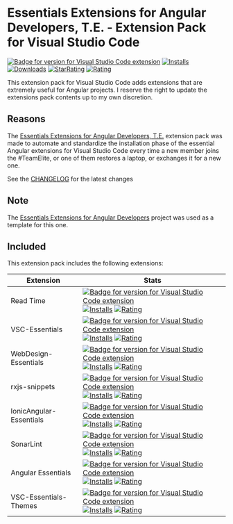 # Essentials Extensions for Angular Developers, T.E. - Extension Pack for Visual Studio Code

[![Badge for version for Visual Studio Code extension](https://vsmarketplacebadge.apphb.com/version-short/Gydunhn.angular-developers-te.svg?color=blue&style=?style=for-the-badge&logo=visual-studio-code)](https://marketplace.visualstudio.com/items?itemName=Gydunhn.angular-developers-te) [![Installs](https://vsmarketplacebadge.apphb.com/installs-short/Gydunhn.angular-developers-te.svg?color=blue&style=flat-square)](https://marketplace.visualstudio.com/items?itemName=Gydunhn.angular-developers-te) [![Downloads](https://vsmarketplacebadge.apphb.com/downloads-short/Gydunhn.angular-developers-te.svg?color=blue&style=flat-square)](https://marketplace.visualstudio.com/items?itemName=Gydunhn.angular-developers-te) [![StarRating](https://vsmarketplacebadge.apphb.com/rating-star/Gydunhn.angular-developers-te.svg?color=blue&style=flat-square)](https://marketplace.visualstudio.com/items?itemName=Gydunhn.angular-developers-te) [![Rating](https://vsmarketplacebadge.apphb.com/rating-short/Gydunhn.angular-developers-te.svg?color=blue&style=flat-square)](https://marketplace.visualstudio.com/items?itemName=Gydunhn.angular-developers-te)

This extension pack for Visual Studio Code adds extensions that are extremely useful for Angular projects. I reserve the right to update the extensions pack contents up to my own discretion.

## Reasons

The [Essentials Extensions for Angular Developers, T.E.] extension pack was made to automate and standardize the installation phase of the essential Angular extensions for Visual Studio Code every time a new member joins the #TeamElite, or one of them restores a laptop, or exchanges it for a new one.

See the [CHANGELOG](CHANGELOG.md) for the latest changes

## Note

The [Essentials Extensions for Angular Developers] project was used as a template for this one.

## Included

This extension pack includes the following extensions:

| Extension               | Stats                                                                                                                                                                                                                                                                                                                                                                                                                                                                                                                                                                                                                                                                                                                                            |
|-------------------------|--------------------------------------------------------------------------------------------------------------------------------------------------------------------------------------------------------------------------------------------------------------------------------------------------------------------------------------------------------------------------------------------------------------------------------------------------------------------------------------------------------------------------------------------------------------------------------------------------------------------------------------------------------------------------------------------------------------------------------------------------|
| Read Time               | [![Badge for version for Visual Studio Code extension](https://vsmarketplacebadge.apphb.com/version-short/johnpapa.read-time.svg?color=blue&style=?style=for-the-badge&logo=visual-studio-code)](https://marketplace.visualstudio.com/items?itemName=johnpapa.read-time) [![Installs](https://vsmarketplacebadge.apphb.com/installs-short/johnpapa.read-time.svg?color=blue&style=flat-square)](https://marketplace.visualstudio.com/items?itemName=johnpapa.read-time) [![Rating](https://vsmarketplacebadge.apphb.com/rating-short/johnpapa.read-time.svg?color=blue&style=flat-square)](https://marketplace.visualstudio.com/items?itemName=johnpapa.read-time)                                                                               |
| VSC-Essentials          | [![Badge for version for Visual Studio Code extension](https://vsmarketplacebadge.apphb.com/version-short/Gydunhn.vsc-essentials.svg?color=blue&style=?style=for-the-badge&logo=visual-studio-code)](https://marketplace.visualstudio.com/items?itemName=Gydunhn.vsc-essentials) [![Installs](https://vsmarketplacebadge.apphb.com/installs-short/Gydunhn.vsc-essentials.svg?color=blue&style=flat-square)](https://marketplace.visualstudio.com/items?itemName=Gydunhn.vsc-essentials) [![Rating](https://vsmarketplacebadge.apphb.com/rating-short/Gydunhn.vsc-essentials.svg?color=blue&style=flat-square)](https://marketplace.visualstudio.com/items?itemName=Gydunhn.vsc-essentials)                                                       |
| WebDesign-Essentials    | [![Badge for version for Visual Studio Code extension](https://vsmarketplacebadge.apphb.com/version-short/Gydunhn.web-design-essentials.svg?color=blue&style=?style=for-the-badge&logo=visual-studio-code)](https://marketplace.visualstudio.com/items?itemName=Gydunhn.web-design-essentials) [![Installs](https://vsmarketplacebadge.apphb.com/installs-short/Gydunhn.web-design-essentials.svg?color=blue&style=flat-square)](https://marketplace.visualstudio.com/items?itemName=Gydunhn.web-design-essentials) [![Rating](https://vsmarketplacebadge.apphb.com/rating-short/Gydunhn.web-design-essentials.svg?color=blue&style=flat-square)](https://marketplace.visualstudio.com/items?itemName=Gydunhn.web-design-essentials)             |
| rxjs-snippets           | [![Badge for version for Visual Studio Code extension](https://vsmarketplacebadge.apphb.com/version-short/pkosta2006.rxjs-snippets.svg?color=blue&style=?style=for-the-badge&logo=visual-studio-code)](https://marketplace.visualstudio.com/items?itemName=pkosta2006.rxjs-snippets) [![Installs](https://vsmarketplacebadge.apphb.com/installs-short/pkosta2006.rxjs-snippets.svg?color=blue&style=flat-square)](https://marketplace.visualstudio.com/items?itemName=pkosta2006.rxjs-snippets) [![Rating](https://vsmarketplacebadge.apphb.com/rating-short/pkosta2006.rxjs-snippets.svg?color=blue&style=flat-square)](https://marketplace.visualstudio.com/items?itemName=pkosta2006.rxjs-snippets)                                           |
| IonicAngular-Essentials | [![Badge for version for Visual Studio Code extension](https://vsmarketplacebadge.apphb.com/version-short/Gydunhn.ionicangular-essentials.svg?color=blue&style=?style=for-the-badge&logo=visual-studio-code)](https://marketplace.visualstudio.com/items?itemName=Gydunhn.ionicangular-essentials) [![Installs](https://vsmarketplacebadge.apphb.com/installs-short/Gydunhn.ionicangular-essentials.svg?color=blue&style=flat-square)](https://marketplace.visualstudio.com/items?itemName=Gydunhn.ionicangular-essentials) [![Rating](https://vsmarketplacebadge.apphb.com/rating-short/Gydunhn.ionicangular-essentials.svg?color=blue&style=flat-square)](https://marketplace.visualstudio.com/items?itemName=Gydunhn.ionicangular-essentials) |
| SonarLint               | [![Badge for version for Visual Studio Code extension](https://vsmarketplacebadge.apphb.com/version-short/SonarSource.sonarlint-vscode.svg?color=blue&style=?style=for-the-badge&logo=visual-studio-code)](https://marketplace.visualstudio.com/items?itemName=SonarSource.sonarlint-vscode) [![Installs](https://vsmarketplacebadge.apphb.com/installs-short/SonarSource.sonarlint-vscode.svg?color=blue&style=flat-square)](https://marketplace.visualstudio.com/items?itemName=SonarSource.sonarlint-vscode) [![Rating](https://vsmarketplacebadge.apphb.com/rating-short/SonarSource.sonarlint-vscode.svg?color=blue&style=flat-square)](https://marketplace.visualstudio.com/items?itemName=SonarSource.sonarlint-vscode)                   |
| Angular Essentials      | [![Badge for version for Visual Studio Code extension](https://vsmarketplacebadge.apphb.com/version-short/johnpapa.angular-essentials.svg?color=blue&style=?style=for-the-badge&logo=visual-studio-code)](https://marketplace.visualstudio.com/items?itemName=johnpapa.angular-essentials) [![Installs](https://vsmarketplacebadge.apphb.com/installs-short/johnpapa.angular-essentials.svg?color=blue&style=flat-square)](https://marketplace.visualstudio.com/items?itemName=johnpapa.angular-essentials) [![Rating](https://vsmarketplacebadge.apphb.com/rating-short/johnpapa.angular-essentials.svg?color=blue&style=flat-square)](https://marketplace.visualstudio.com/items?itemName=johnpapa.angular-essentials)                         |
| VSC-Essentials-Themes   | [![Badge for version for Visual Studio Code extension](https://vsmarketplacebadge.apphb.com/version-short/Gydunhn.vsc-essentials-themes.svg?color=blue&style=?style=for-the-badge&logo=visual-studio-code)](https://marketplace.visualstudio.com/items?itemName=Gydunhn.vsc-essentials-themes) [![Installs](https://vsmarketplacebadge.apphb.com/installs-short/Gydunhn.vsc-essentials-themes.svg?color=blue&style=flat-square)](https://marketplace.visualstudio.com/items?itemName=Gydunhn.vsc-essentials-themes) [![Rating](https://vsmarketplacebadge.apphb.com/rating-short/Gydunhn.vsc-essentials-themes.svg?color=blue&style=flat-square)](https://marketplace.visualstudio.com/items?itemName=Gydunhn.vsc-essentials-themes)             |

[Essentials Extensions for Angular Developers]: https://marketplace.visualstudio.com/items?itemName=Gydunhn.angular-developers-std
[Essentials Extensions for Angular Developers, T.E.]: https://marketplace.visualstudio.com/items?itemName=Gydunhn.angular-developers-te
